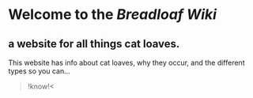 # Welcome to the *Breadloaf Wiki*
## a website for all things cat loaves.

This website has info about cat loaves, why they occur, and the different types so you can...
>!know!<




